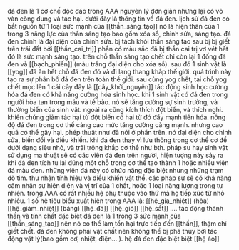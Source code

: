 đá đen là 1 cơ chế độc đáo trong AAA nguyên lý đơn giản nhưng lại có vô vàn công dung và tác hại. dưới đây là thông tin về đá đen. 
lịch sử
	đá đen có bắt nguồn từ 1 loại sức mạnh của [[thần_sáng_tạo]] nó là hiện thân của 1 trong 3 năng lực của thần sáng tạo bao gồm xóa sổ, chỉnh sửa, sáng tạo. đá đen chính là đại diện của chỉnh sửa. bị tách khỏi thần sáng tạo sau bị bị giết trên trái đất bởi [[thần_cai_trị]] phần có màu sắc đã bị thần cai trị vơ vét hết đó là sức mạnh sáng tạo. trên chỗ thần sáng tạo chết chỉ còn lại 1 đống đá đen và [[bạch_phiến]] (màu trắng đại diện cho xóa sổ). sau đó 1 sinh vật là [[yog]] đã ăn hết chỗ đá đen đó và đi lang thang khắp thế giới. quá trình này tạo ra sự phân bố đá đen trên toàn thế giới. sau cùng yog chết, tại chỗ yog chết mọc lên 1 cái cây đây là [[cây_khởi_nguyên]]
tác động sinh học
	cường hóa
		đá đen có khả năng cường hóa sinh học. khi 1 sinh vật có đá đen trong người hòa tan trong máu và tế bào. nó sẽ tăng cường sự sinh trưởng, và thường biến của sinh vật. ngoài ra cũng kích thích đột biến, và thích nghi. khiến chúng giảm tác hại từ đột biến có hại từ đó đẩy mạnh tiến hóa. nồng độ đá đen trong cơ thể càng cao mức tăng cường càng mạnh. nhưng cao quá có thể gây hại. 
	phép thuật
		như đã nói ở phần trên. nó đại diện cho chỉnh sửa, biến đổi và điều khiển. khi đá đen thay vì lưu thông trong cơ thể cơ để dưới dạng siêu nhỏ, và trải trộng khắp cơ thể như bth. pháp sư hay sinh vật sử dụng ma thuật sẽ có các viên đá đen trên người, hiện tượng này sảy ra khi đá đen tích tụ lại đúng một chỗ trong cơ thể tạo thành 1 hoặc nhiều viên đá màu đen. những viên đá này có chức năng đặc biệt nhưng những trạm dò tìm. thu nhận tính hiệu và điểu khiển vật thể. các pháp sư sẽ có khả năng cảm nhận sự hiện diện và vị trí của 1 chất, hoặc 1 loại năng lượng trong tự nhiên. trong AAA có rất nhiều hệ phụ thuộc vào thứ mà họ tiếp xúc từ nhỏ nhiều. 1 số hệ tiêu biểu xuất hiện trong AAA là:
		[[hệ_gia_nhiệt]] (hỏa)
		[[hệ_giảm_nhiệt]] (băng)
		[[hệ_đá]]
		[[hệ_gió]]
		[[hệ_sắt]]
		....
tác động thánh thần và tính chất đặc biệt
	đá đen là 1 trong 3 sức mạnh của [[thần_sáng_tạo]] nên nó có thể làm tổn hại trực tiếp đến [[thần]], thậm chí giết chết. 
	đá đen không phải vật chất nên không thể bị phá thủy bởi tác động vật lý(bao gồm cơ, nhiệt, điện... ). 
	hệ đá đen đặc biệt biệt [[hệ ảo]]